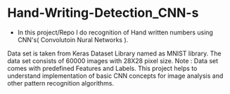 # Hand-Writing-Detection_CNN-s

* In this project/Repo I do recognition of Hand written numbers using CNN's( Convolutoin Nural Networks ).

Data set is taken from Keras Dataset Library named as MNIST library. The data set consists of 60000 images with 28X28 pixel size. Note : Data set comes with predefined Features and Labels.
This project helps to understand implementation of basic CNN concepts for image analysis and other pattern recognition algorithms.
